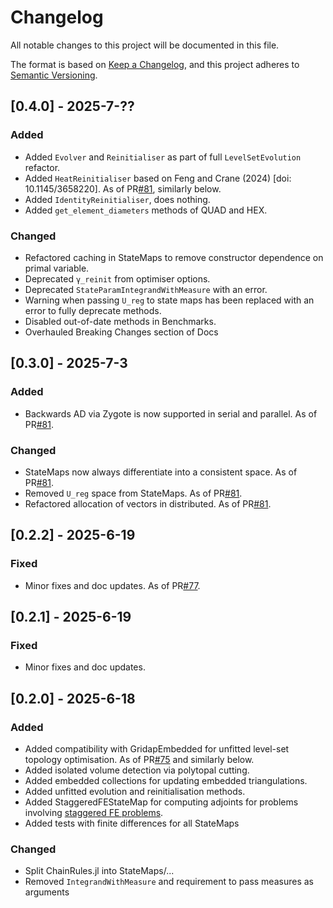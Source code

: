 # Changelog
All notable changes to this project will be documented in this file.

The format is based on [Keep a Changelog](https://keepachangelog.com/en/1.0.0/),
and this project adheres to [Semantic Versioning](https://semver.org/spec/v2.0.0.html).

## [0.4.0] - 2025-7-??

### Added
- Added `Evolver` and `Reinitialiser` as part of full `LevelSetEvolution` refactor.
- Added `HeatReinitialiser` based on Feng and Crane (2024) [doi: 10.1145/3658220]. As of PR[#81](https://github.com/zjwegert/GridapTopOpt.jl/pull/81), similarly below.
- Added `IdentityReinitialiser`, does nothing.
- Added `get_element_diameters` methods of QUAD and HEX.

### Changed
- Refactored caching in StateMaps to remove constructor dependence on primal variable.
- Deprecated `γ_reinit` from optimiser options.
- Deprecated `StateParamIntegrandWithMeasure` with an error.
- Warning when passing `U_reg` to state maps has been replaced with an error to fully deprecate methods.
- Disabled out-of-date methods in Benchmarks.
- Overhauled Breaking Changes section of Docs

## [0.3.0] - 2025-7-3

### Added
- Backwards AD via Zygote is now supported in serial and parallel. As of PR[#81](https://github.com/zjwegert/GridapTopOpt.jl/pull/80).

### Changed
- StateMaps now always differentiate into a consistent space. As of PR[#81](https://github.com/zjwegert/GridapTopOpt.jl/pull/80).
- Removed `U_reg` space from StateMaps. As of PR[#81](https://github.com/zjwegert/GridapTopOpt.jl/pull/80).
- Refactored allocation of vectors in distributed. As of PR[#81](https://github.com/zjwegert/GridapTopOpt.jl/pull/80).

## [0.2.2] - 2025-6-19

### Fixed
- Minor fixes and doc updates. As of PR[#77](https://github.com/zjwegert/GridapTopOpt.jl/pull/77).

## [0.2.1] - 2025-6-19

### Fixed
- Minor fixes and doc updates.

## [0.2.0] - 2025-6-18

### Added
- Added compatibility with GridapEmbedded for unfitted level-set topology optimisation. As of PR[#75](https://github.com/zjwegert/GridapTopOpt.jl/pull/75) and similarly below.
- Added isolated volume detection via polytopal cutting.
- Added embedded collections for updating embedded triangulations.
- Added unfitted evolution and reinitialisation methods.
- Added StaggeredFEStateMap for computing adjoints for problems involving [staggered FE problems](https://github.com/gridap/GridapSolvers.jl/blob/main/src/BlockSolvers/StaggeredFEOperators.jl).
- Added tests with finite differences for all StateMaps

### Changed
- Split ChainRules.jl into StateMaps/...
- Removed `IntegrandWithMeasure` and requirement to pass measures as arguments